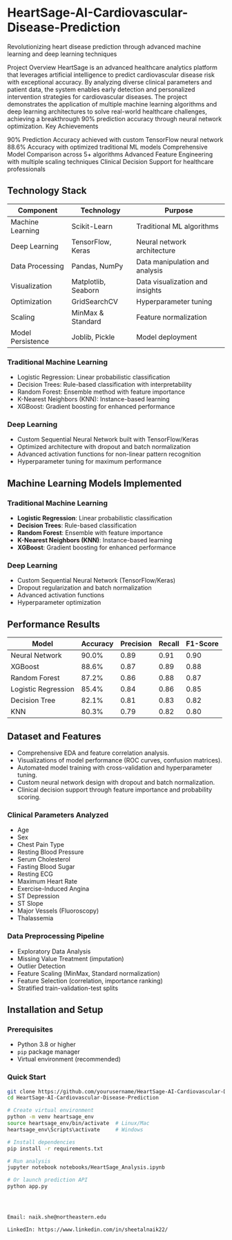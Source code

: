 # HeartSage-AI-Cardiovascular-Disease-Prediction
Revolutionizing heart disease prediction through advanced machine learning and deep learning techniques

Project Overview
HeartSage is an advanced healthcare analytics platform that leverages artificial intelligence to predict cardiovascular disease risk with exceptional accuracy. By analyzing diverse clinical parameters and patient data, the system enables early detection and personalized intervention strategies for cardiovascular diseases.
The project demonstrates the application of multiple machine learning algorithms and deep learning architectures to solve real-world healthcare challenges, achieving a breakthrough 90% prediction accuracy through neural network optimization.
Key Achievements

90% Prediction Accuracy achieved with custom TensorFlow neural network
88.6% Accuracy with optimized traditional ML models
Comprehensive Model Comparison across 5+ algorithms
Advanced Feature Engineering with multiple scaling techniques
Clinical Decision Support for healthcare professionals

## Technology Stack

| Component            | Technology         | Purpose                               |
|----------------------|--------------------|---------------------------------------|
| Machine Learning     | Scikit-Learn       | Traditional ML algorithms             |
| Deep Learning        | TensorFlow, Keras  | Neural network architecture           |
| Data Processing      | Pandas, NumPy      | Data manipulation and analysis        |
| Visualization        | Matplotlib, Seaborn| Data visualization and insights       |
| Optimization         | GridSearchCV       | Hyperparameter tuning                 |
| Scaling              | MinMax & Standard  | Feature normalization                 |
| Model Persistence    | Joblib, Pickle     | Model deployment                      |


### Traditional Machine Learning
- Logistic Regression: Linear probabilistic classification
- Decision Trees: Rule-based classification with interpretability
- Random Forest: Ensemble method with feature importance
- K-Nearest Neighbors (KNN): Instance-based learning
- XGBoost: Gradient boosting for enhanced performance

### Deep Learning
- Custom Sequential Neural Network built with TensorFlow/Keras
- Optimized architecture with dropout and batch normalization
- Advanced activation functions for non-linear pattern recognition
- Hyperparameter tuning for maximum performance

## Machine Learning Models Implemented

### Traditional Machine Learning
- **Logistic Regression**: Linear probabilistic classification
- **Decision Trees**: Rule-based classification
- **Random Forest**: Ensemble with feature importance
- **K-Nearest Neighbors (KNN)**: Instance-based learning
- **XGBoost**: Gradient boosting for enhanced performance

### Deep Learning
- Custom Sequential Neural Network (TensorFlow/Keras)
- Dropout regularization and batch normalization
- Advanced activation functions
- Hyperparameter optimization

## Performance Results

| Model                | Accuracy | Precision | Recall | F1-Score |
|----------------------|----------|-----------|--------|----------|
| Neural Network       | 90.0%    | 0.89      | 0.91   | 0.90     |
| XGBoost              | 88.6%    | 0.87      | 0.89   | 0.88     |
| Random Forest        | 87.2%    | 0.86      | 0.88   | 0.87     |
| Logistic Regression  | 85.4%    | 0.84      | 0.86   | 0.85     |
| Decision Tree        | 82.1%    | 0.81      | 0.83   | 0.82     |
| KNN                  | 80.3%    | 0.79      | 0.82   | 0.80     |

## Dataset and Features
- Comprehensive EDA and feature correlation analysis.
- Visualizations of model performance (ROC curves, confusion matrices).
- Automated model training with cross-validation and hyperparameter tuning.
- Custom neural network design with dropout and batch normalization.
- Clinical decision support through feature importance and probability scoring.

### Clinical Parameters Analyzed
- Age
- Sex
- Chest Pain Type
- Resting Blood Pressure
- Serum Cholesterol
- Fasting Blood Sugar
- Resting ECG
- Maximum Heart Rate
- Exercise-Induced Angina
- ST Depression
- ST Slope
- Major Vessels (Fluoroscopy)
- Thalassemia

### Data Preprocessing Pipeline
- Exploratory Data Analysis
- Missing Value Treatment (imputation)
- Outlier Detection
- Feature Scaling (MinMax, Standard normalization)
- Feature Selection (correlation, importance ranking)
- Stratified train-validation-test splits

## Installation and Setup

### Prerequisites
- Python 3.8 or higher
- `pip` package manager
- Virtual environment (recommended)

### Quick Start
```bash
git clone https://github.com/yourusername/HeartSage-AI-Cardiovascular-Disease-Prediction.git
cd HeartSage-AI-Cardiovascular-Disease-Prediction

# Create virtual environment
python -m venv heartsage_env
source heartsage_env/bin/activate  # Linux/Mac
heartsage_env\Scripts\activate     # Windows

# Install dependencies
pip install -r requirements.txt

# Run analysis
jupyter notebook notebooks/HeartSage_Analysis.ipynb

# Or launch prediction API
python app.py




Email: naik.she@northeastern.edu

LinkedIn: https://www.linkedin.com/in/sheetalnaik22/


